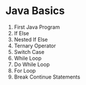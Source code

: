 # Java Basics

1. First Java Program
2. If Else
3. Nested If Else
4. Ternary Operator
5. Switch Case
6. While Loop
7. Do While Loop
8. For Loop
9. Break Continue Statements